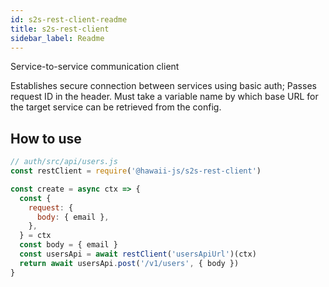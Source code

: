 ```yaml
---
id: s2s-rest-client-readme
title: s2s-rest-client
sidebar_label: Readme
---
```

Service-to-service communication client

 Establishes secure connection between services using basic auth;
 Passes request ID in the header.
 Must take a variable name by which base URL for the target service can be retrieved from the config.

## How to use
```javascript
// auth/src/api/users.js
const restClient = require('@hawaii-js/s2s-rest-client')

const create = async ctx => {
  const {
    request: {
      body: { email },
    },
  } = ctx
  const body = { email }
  const usersApi = await restClient('usersApiUrl')(ctx)
  return await usersApi.post('/v1/users', { body })
}
```
